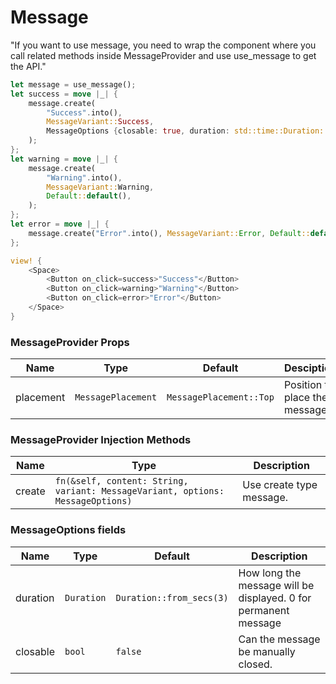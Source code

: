# Message

<Alert variant=AlertVariant::Warning title="Prerequisite">
    "If you want to use message, you need to wrap the component where you call related methods inside MessageProvider and use use_message to get the API."
</Alert>

```rust demo
let message = use_message();
let success = move |_| {
    message.create(
        "Success".into(),
        MessageVariant::Success,
        MessageOptions {closable: true, duration: std::time::Duration::from_secs(0)},
    );
};
let warning = move |_| {
    message.create(
        "Warning".into(),
        MessageVariant::Warning,
        Default::default(),
    );
};
let error = move |_| {
    message.create("Error".into(), MessageVariant::Error, Default::default());
};

view! {
    <Space>
        <Button on_click=success>"Success"</Button>
        <Button on_click=warning>"Warning"</Button>
        <Button on_click=error>"Error"</Button>
    </Space>
}
```

### MessageProvider Props

| Name      | Type                          | Default                 | Desciption                      |
| --------- | ----------------------------- | ----------------------- | ------------------------------- |
| placement | `MessagePlacement`            | `MessagePlacement::Top` | Position to place the messages. |

### MessageProvider Injection Methods

| Name   | Type                                                                           | Description              |
| ------ | ------------------------------------------------------------------------------ | ------------------------ |
| create | `fn(&self, content: String, variant: MessageVariant, options: MessageOptions)` | Use create type message. |

### MessageOptions fields

| Name     | Type              | Default                   | Description                                                     |
| -------- | ----------------- | ------------------------- | --------------------------------------------------------------- |
| duration | `Duration`        | `Duration::from_secs(3)`  | How long the message will be displayed. 0 for permanent message |
| closable | `bool`            | `false`                   | Can the message be manually closed.                             |
